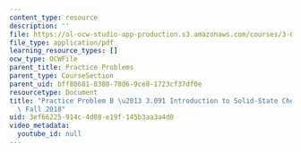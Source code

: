 ```yaml
---
content_type: resource
description: ''
file: https://ol-ocw-studio-app-production.s3.amazonaws.com/courses/3-091-introduction-to-solid-state-chemistry-fall-2018/3ef66225914c4d88e19f145b3aa3a4d0_MIT3_091F18_PPB.pdf
file_type: application/pdf
learning_resource_types: []
ocw_type: OCWFile
parent_title: Practice Problems
parent_type: CourseSection
parent_uid: bff80681-8388-78d6-9ce8-1723cf37df0e
resourcetype: Document
title: "Practice Problem B \u2013 3.091 Introduction to Solid-State Chemistry \u2013\
  \ Fall 2018"
uid: 3ef66225-914c-4d88-e19f-145b3aa3a4d0
video_metadata:
  youtube_id: null
---
```

